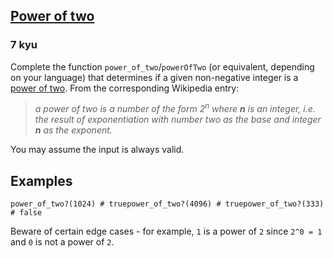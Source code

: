 <h2><a href=https://www.codewars.com/kata/534d0a229345375d520006a0/train/csharp target="_blank">Power of two</a></h2><h3>7 kyu</h3><p>Complete the function <code>power_of_two</code>/<code>powerOfTwo</code> (or equivalent, depending on your language) that determines if a given non-negative integer is a <a href="https://en.wikipedia.org/wiki/Power_of_two" data-turbolinks="false" target="_blank">power of two</a>.  From the corresponding Wikipedia entry:</p><blockquote><p><em>a power of two is a number of the form 2<sup>n</sup> where <strong>n</strong> is an integer, i.e. the result of exponentiation with number two as the base and integer <strong>n</strong> as the exponent.</em></p></blockquote><p>You may assume the input is always valid.</p><h2 id="examples">Examples</h2><pre><code class="language-ruby"><span class="cm-variable">power_of_two?</span>(<span class="cm-number">1024</span>) <span class="cm-comment"># true</span><span class="cm-variable">power_of_two?</span>(<span class="cm-number">4096</span>) <span class="cm-comment"># true</span><span class="cm-variable">power_of_two?</span>(<span class="cm-number">333</span>)  <span class="cm-comment"># false</span></code></pre><pre style="display: none;"><code class="language-python"><span class="cm-variable">power_of_two</span>(<span class="cm-number">1024</span>) <span class="cm-operator">==&gt;</span> <span class="cm-keyword">True</span><span class="cm-variable">power_of_two</span>(<span class="cm-number">4096</span>) <span class="cm-operator">==&gt;</span> <span class="cm-keyword">True</span><span class="cm-variable">power_of_two</span>(<span class="cm-number">333</span>)  <span class="cm-operator">==&gt;</span> <span class="cm-keyword">False</span></code></pre><pre style="display: none;"><code class="language-java"><span class="cm-variable">PowerOfTwo</span>.<span class="cm-variable">isPowerOfTwo</span>(<span class="cm-number">1024</span>) <span class="cm-comment">// -&gt; true</span><span class="cm-variable">PowerOfTwo</span>.<span class="cm-variable">isPowerOfTwo</span>(<span class="cm-number">4096</span>) <span class="cm-comment">// -&gt; true</span><span class="cm-variable">PowerOfTwo</span>.<span class="cm-variable">isPowerOfTwo</span>(<span class="cm-number">333</span>)  <span class="cm-comment">// -&gt; false</span></code></pre><pre style="display: none;"><code class="language-javascript"><span class="cm-variable">isPowerOfTwo</span>(<span class="cm-number">1024</span>) <span class="cm-comment">// -&gt; true</span><span class="cm-variable">isPowerOfTwo</span>(<span class="cm-number">4096</span>) <span class="cm-comment">// -&gt; true</span><span class="cm-variable">isPowerOfTwo</span>(<span class="cm-number">333</span>)  <span class="cm-comment">// -&gt; false</span></code></pre><pre style="display: none;"><code class="language-julia"><span class="cm-variable">poweroftwo</span>(<span class="cm-number">1024</span>) <span class="cm-comment"># true</span><span class="cm-variable">poweroftwo</span>(<span class="cm-number">4096</span>) <span class="cm-comment"># true</span><span class="cm-variable">poweroftwo</span>(<span class="cm-number">333</span>)  <span class="cm-comment"># false</span></code></pre><pre style="display: none;"><code class="language-haskell"><span class="cm-variable">isPowerOfTwo</span>       <span class="cm-number">1</span> `<span class="cm-variable">shouldBe</span>` <span class="cm-builtin">True</span><span class="cm-variable">isPowerOfTwo</span>       <span class="cm-number">2</span> `<span class="cm-variable">shouldBe</span>` <span class="cm-builtin">True</span><span class="cm-variable">isPowerOfTwo</span>       <span class="cm-number">6</span> `<span class="cm-variable">shouldBe</span>` <span class="cm-builtin">False</span><span class="cm-variable">isPowerOfTwo</span>       <span class="cm-number">8</span> `<span class="cm-variable">shouldBe</span>` <span class="cm-builtin">True</span><span class="cm-variable">isPowerOfTwo</span>    <span class="cm-number">1024</span> `<span class="cm-variable">shouldBe</span>` <span class="cm-builtin">True</span><span class="cm-variable">isPowerOfTwo</span>    <span class="cm-number">1026</span> `<span class="cm-variable">shouldBe</span>` <span class="cm-builtin">False</span></code></pre><pre style="display: none;"><code class="language-purescript"><span class="cm-variable">powerOfTwo</span> <span class="cm-number">1</span> `<span class="cm-variable">shouldEqual</span>` <span class="cm-variable">true</span><span class="cm-variable">powerOfTwo</span> <span class="cm-number">2</span> `<span class="cm-variable">shouldEqual</span>` <span class="cm-variable">true</span><span class="cm-variable">powerOfTwo</span> <span class="cm-number">6</span> `<span class="cm-variable">shouldEqual</span>` <span class="cm-variable">false</span><span class="cm-variable">powerOfTwo</span> <span class="cm-number">8</span> `<span class="cm-variable">shouldEqual</span>` <span class="cm-variable">true</span><span class="cm-variable">powerOfTwo</span> <span class="cm-number">1024</span> `<span class="cm-variable">shouldEqual</span>` <span class="cm-variable">true</span><span class="cm-variable">powerOfTwo</span> <span class="cm-number">1026</span> `<span class="cm-variable">shouldEqual</span>` <span class="cm-variable">false</span></code></pre><pre style="display: none;"><code class="language-c"><span class="cm-variable">power_of_two</span>(<span class="cm-number">0</span>);     <span class="cm-comment">// returns false</span><span class="cm-variable">power_of_two</span>(<span class="cm-number">16</span>);    <span class="cm-comment">// returns true</span><span class="cm-variable">power_of_two</span>(<span class="cm-number">100</span>);   <span class="cm-comment">// returns false</span><span class="cm-variable">power_of_two</span>(<span class="cm-number">1024</span>);  <span class="cm-comment">// returns true</span><span class="cm-variable">power_of_two</span>(<span class="cm-number">20000</span>); <span class="cm-comment">// returns false</span></code></pre><pre style="display: none;"><code class="language-rust"><span class="cm-variable">power_of_two</span>(<span class="cm-number">0</span>); <span class="cm-comment">// false</span><span class="cm-variable">power_of_two</span>(<span class="cm-number">1</span>); <span class="cm-comment">// true</span><span class="cm-variable">power_of_two</span>(<span class="cm-number">2</span>); <span class="cm-comment">// true</span><span class="cm-variable">power_of_two</span>(<span class="cm-number">37</span>); <span class="cm-comment">// false</span><span class="cm-variable">power_of_two</span>(<span class="cm-number">64</span>); <span class="cm-comment">// true</span></code></pre><p>Beware of certain edge cases - for example, <code>1</code> is a power of <code>2</code> since <code>2^0 = 1</code> and <code>0</code> is not a power of <code>2</code>.</p>